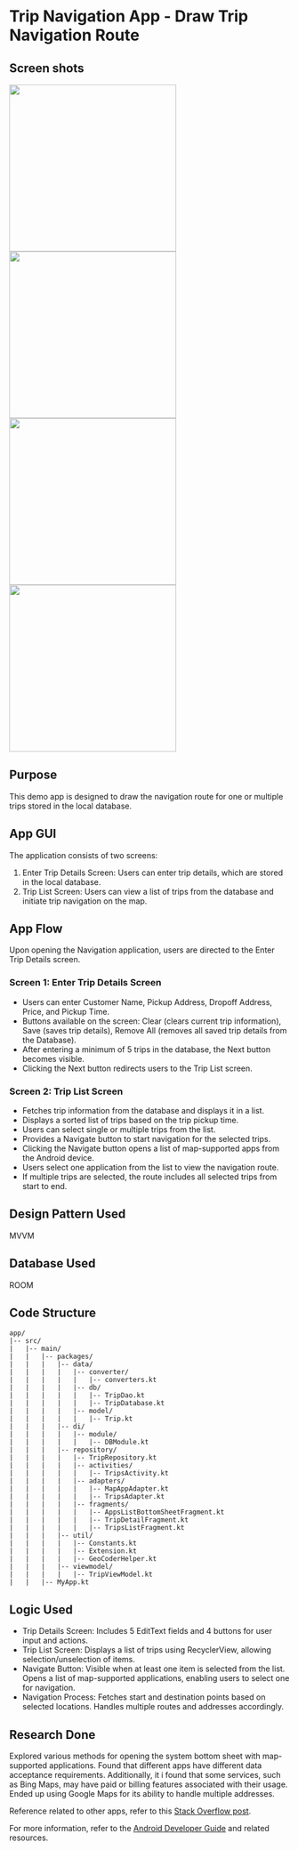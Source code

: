 # Trip Navigation App - Draw Trip Navigation Route

## Screen shots
<img src='screenshots/screen1.png' width='300'> <img src='screenshots/screen2.png' width='300'>
<img src='screenshots/screen3.png' width='300'> <img src='screenshots/screen4.png' width='300'>


## Purpose
This demo app is designed to draw the navigation route for one or multiple trips stored in the local database.

## App GUI
The application consists of two screens:
1. Enter Trip Details Screen: Users can enter trip details, which are stored in the local database.
2. Trip List Screen: Users can view a list of trips from the database and initiate trip navigation on the map.

## App Flow
Upon opening the Navigation application, users are directed to the Enter Trip Details screen.

### Screen 1: Enter Trip Details Screen
- Users can enter Customer Name, Pickup Address, Dropoff Address, Price, and Pickup Time.
- Buttons available on the screen: Clear (clears current trip information), Save (saves trip details), Remove All (removes all saved trip details from the Database).
- After entering a minimum of 5 trips in the database, the Next button becomes visible.
- Clicking the Next button redirects users to the Trip List screen.

### Screen 2: Trip List Screen
- Fetches trip information from the database and displays it in a list.
- Displays a sorted list of trips based on the trip pickup time.
- Users can select single or multiple trips from the list.
- Provides a Navigate button to start navigation for the selected trips.
- Clicking the Navigate button opens a list of map-supported apps from the Android device.
- Users select one application from the list to view the navigation route.
- If multiple trips are selected, the route includes all selected trips from start to end.

## Design Pattern Used
MVVM

## Database Used
ROOM

## Code Structure
```
app/
|-- src/
|   |-- main/
|   |   |-- packages/
|   |   |   |-- data/
|   |   |   |   |-- converter/
|   |   |   |   |   |-- converters.kt
|   |   |   |   |-- db/
|   |   |   |   |   |-- TripDao.kt
|   |   |   |   |   |-- TripDatabase.kt
|   |   |   |   |-- model/
|   |   |   |   |   |-- Trip.kt
|   |   |   |-- di/
|   |   |   |   |-- module/
|   |   |   |   |   |-- DBModule.kt
|   |   |   |-- repository/
|   |   |   |   |-- TripRepository.kt
|   |   |   |   |-- activities/
|   |   |   |   |   |-- TripsActivity.kt
|   |   |   |   |-- adapters/
|   |   |   |   |   |-- MapAppAdapter.kt
|   |   |   |   |   |-- TripsAdapter.kt
|   |   |   |   |-- fragments/
|   |   |   |   |   |-- AppsListBottomSheetFragment.kt
|   |   |   |   |   |-- TripDetailFragment.kt
|   |   |   |   |   |-- TripsListFragment.kt
|   |   |   |-- util/
|   |   |   |   |-- Constants.kt
|   |   |   |   |-- Extension.kt
|   |   |   |   |-- GeoCoderHelper.kt
|   |   |   |-- viewmodel/
|   |   |   |   |-- TripViewModel.kt
|   |   |-- MyApp.kt
```

## Logic Used
- Trip Details Screen: Includes 5 EditText fields and 4 buttons for user input and actions.
- Trip List Screen: Displays a list of trips using RecyclerView, allowing selection/unselection of items.
- Navigate Button: Visible when at least one item is selected from the list. Opens a list of map-supported applications, enabling users to select one for navigation.
- Navigation Process: Fetches start and destination points based on selected locations. Handles multiple routes and addresses accordingly.

## Research Done
Explored various methods for opening the system bottom sheet with map-supported applications. Found that different apps have different data acceptance requirements. Additionally, it i found that some services, such as Bing Maps, may have paid or billing features associated with their usage. Ended up using Google Maps for its ability to handle multiple addresses.

Reference related to other apps, refer to this [Stack Overflow post](https://stackoverflow.com/a/25294696/7609347).

For more information, refer to the [Android Developer Guide](https://developer.android.com/guide/components/intents-common.html#ViewMap) and related resources.
